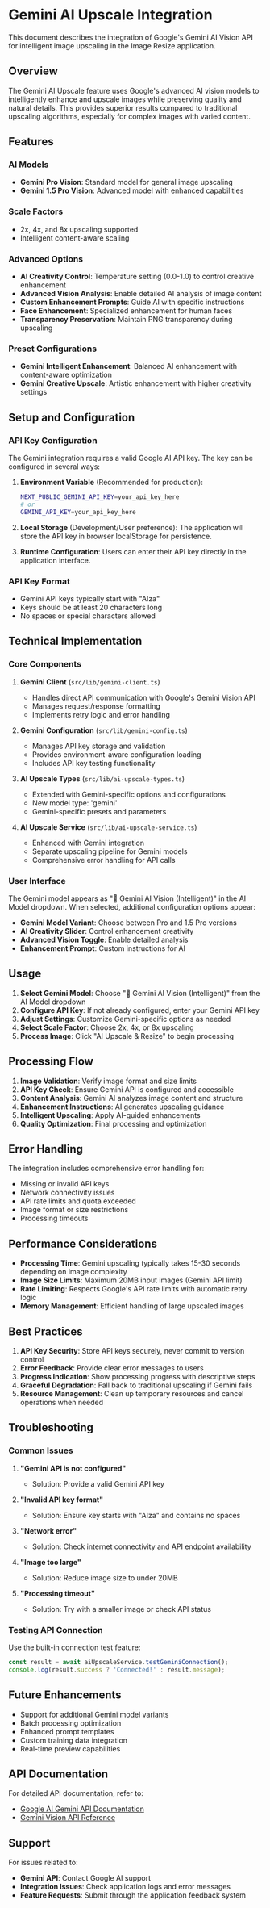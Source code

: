 # Gemini AI Upscale Integration

This document describes the integration of Google's Gemini AI Vision API for intelligent image upscaling in the Image Resize application.

## Overview

The Gemini AI Upscale feature uses Google's advanced AI vision models to intelligently enhance and upscale images while preserving quality and natural details. This provides superior results compared to traditional upscaling algorithms, especially for complex images with varied content.

## Features

### AI Models
- **Gemini Pro Vision**: Standard model for general image upscaling
- **Gemini 1.5 Pro Vision**: Advanced model with enhanced capabilities

### Scale Factors
- 2x, 4x, and 8x upscaling supported
- Intelligent content-aware scaling

### Advanced Options
- **AI Creativity Control**: Temperature setting (0.0-1.0) to control creative enhancement
- **Advanced Vision Analysis**: Enable detailed AI analysis of image content
- **Custom Enhancement Prompts**: Guide AI with specific instructions
- **Face Enhancement**: Specialized enhancement for human faces
- **Transparency Preservation**: Maintain PNG transparency during upscaling

### Preset Configurations
- **Gemini Intelligent Enhancement**: Balanced AI enhancement with content-aware optimization
- **Gemini Creative Upscale**: Artistic enhancement with higher creativity settings

## Setup and Configuration

### API Key Configuration

The Gemini integration requires a valid Google AI API key. The key can be configured in several ways:

1. **Environment Variable** (Recommended for production):
   ```bash
   NEXT_PUBLIC_GEMINI_API_KEY=your_api_key_here
   # or
   GEMINI_API_KEY=your_api_key_here
   ```

2. **Local Storage** (Development/User preference):
   The application will store the API key in browser localStorage for persistence.

3. **Runtime Configuration**:
   Users can enter their API key directly in the application interface.

### API Key Format
- Gemini API keys typically start with "AIza"
- Keys should be at least 20 characters long
- No spaces or special characters allowed

## Technical Implementation

### Core Components

1. **Gemini Client** (`src/lib/gemini-client.ts`)
   - Handles direct API communication with Google's Gemini Vision API
   - Manages request/response formatting
   - Implements retry logic and error handling

2. **Gemini Configuration** (`src/lib/gemini-config.ts`)
   - Manages API key storage and validation
   - Provides environment-aware configuration loading
   - Includes API key testing functionality

3. **AI Upscale Types** (`src/lib/ai-upscale-types.ts`)
   - Extended with Gemini-specific options and configurations
   - New model type: 'gemini'
   - Gemini-specific presets and parameters

4. **AI Upscale Service** (`src/lib/ai-upscale-service.ts`)
   - Enhanced with Gemini integration
   - Separate upscaling pipeline for Gemini models
   - Comprehensive error handling for API calls

### User Interface

The Gemini model appears as "🤖 Gemini AI Vision (Intelligent)" in the AI Model dropdown. When selected, additional configuration options appear:

- **Gemini Model Variant**: Choose between Pro and 1.5 Pro versions
- **AI Creativity Slider**: Control enhancement creativity
- **Advanced Vision Toggle**: Enable detailed analysis
- **Enhancement Prompt**: Custom instructions for AI

## Usage

1. **Select Gemini Model**: Choose "🤖 Gemini AI Vision (Intelligent)" from the AI Model dropdown
2. **Configure API Key**: If not already configured, enter your Gemini API key
3. **Adjust Settings**: Customize Gemini-specific options as needed
4. **Select Scale Factor**: Choose 2x, 4x, or 8x upscaling
5. **Process Image**: Click "AI Upscale & Resize" to begin processing

## Processing Flow

1. **Image Validation**: Verify image format and size limits
2. **API Key Check**: Ensure Gemini API is configured and accessible
3. **Content Analysis**: Gemini AI analyzes image content and structure
4. **Enhancement Instructions**: AI generates upscaling guidance
5. **Intelligent Upscaling**: Apply AI-guided enhancements
6. **Quality Optimization**: Final processing and optimization

## Error Handling

The integration includes comprehensive error handling for:

- Missing or invalid API keys
- Network connectivity issues
- API rate limits and quota exceeded
- Image format or size restrictions
- Processing timeouts

## Performance Considerations

- **Processing Time**: Gemini upscaling typically takes 15-30 seconds depending on image complexity
- **Image Size Limits**: Maximum 20MB input images (Gemini API limit)
- **Rate Limiting**: Respects Google's API rate limits with automatic retry logic
- **Memory Management**: Efficient handling of large upscaled images

## Best Practices

1. **API Key Security**: Store API keys securely, never commit to version control
2. **Error Feedback**: Provide clear error messages to users
3. **Progress Indication**: Show processing progress with descriptive steps
4. **Graceful Degradation**: Fall back to traditional upscaling if Gemini fails
5. **Resource Management**: Clean up temporary resources and cancel operations when needed

## Troubleshooting

### Common Issues

1. **"Gemini API is not configured"**
   - Solution: Provide a valid Gemini API key

2. **"Invalid API key format"**
   - Solution: Ensure key starts with "AIza" and contains no spaces

3. **"Network error"**
   - Solution: Check internet connectivity and API endpoint availability

4. **"Image too large"**
   - Solution: Reduce image size to under 20MB

5. **"Processing timeout"**
   - Solution: Try with a smaller image or check API status

### Testing API Connection

Use the built-in connection test feature:
```javascript
const result = await aiUpscaleService.testGeminiConnection();
console.log(result.success ? 'Connected!' : result.message);
```

## Future Enhancements

- Support for additional Gemini model variants
- Batch processing optimization
- Enhanced prompt templates
- Custom training data integration
- Real-time preview capabilities

## API Documentation

For detailed API documentation, refer to:
- [Google AI Gemini API Documentation](https://ai.google.dev/docs)
- [Gemini Vision API Reference](https://ai.google.dev/api/generate-content)

## Support

For issues related to:
- **Gemini API**: Contact Google AI support
- **Integration Issues**: Check application logs and error messages
- **Feature Requests**: Submit through the application feedback system